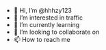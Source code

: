 - 👋 Hi, I’m @hhhzy123
- 👀 I’m interested in traffic
- 🌱 I’m currently learning 
- 💞️ I’m looking to collaborate on 
- 📫 How to reach me 

<!---
hhhzy123/hhhzy123 is a ✨ special ✨ repository because its `README.md` (this file) appears on your GitHub profile.
You can click the Preview link to take a look at your changes.
--->
